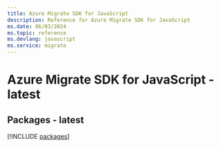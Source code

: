 ```yaml
---
title: Azure Migrate SDK for JavaScript
description: Reference for Azure Migrate SDK for JavaScript
ms.date: 06/03/2024
ms.topic: reference
ms.devlang: javascript
ms.service: migrate
---
```

# Azure Migrate SDK for JavaScript - latest
## Packages - latest
[!INCLUDE [packages](migrate-index.md)]